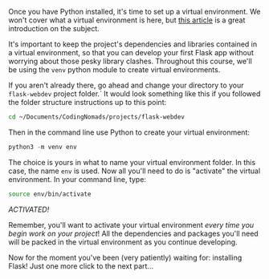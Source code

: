 Once you have Python installed, it's time to set up a virtual environment. We won't cover what a virtual environment is here, but <a href="https://realpython.com/python-virtual-environments-a-primer/" target="_blank">this article</a> is a great introduction on the subject.

It's important to keep the project's dependencies and libraries contained in a virtual environment, so that you can develop your first Flask app without worrying about those pesky library clashes. Throughout this course, we'll be using the `venv` python module to create virtual environments.

If you aren't already there, go ahead and change your directory to your `flask-webdev` project folder.` It would look something like this if you followed the folder structure instructions up to this point:

```bash
cd ~/Documents/CodingNomads/projects/flask-webdev
```

Then in the command line use Python to create your virtual environment:

```python
python3 -m venv env
```

The choice is yours in what to name your virtual environment folder. In this case, the name `env` is used. Now all you'll need to do is "activate" the virtual environment. In your command line, type:

```bash
source env/bin/activate
```

_ACTIVATED!_

Remember, you'll want to activate your virtual environment *every time you begin work on your project*! All the dependencies and packages you'll need will be packed in the virtual environment as you continue developing.

Now for the moment you've been (very patiently) waiting for: installing Flask! Just one more click to the next part...